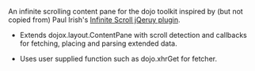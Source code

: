 An infinite scrolling content pane for the dojo toolkit inspired by (but not
copied from) Paul Irish's [Infinite Scroll jQeruy plugin][piis].

* Extends dojox.layout.ContentPane with scroll detection and callbacks for
  fetching, placing and parsing extended data.
* Uses user supplied function such as dojo.xhrGet for fetcher.

  [piis]: https://github.com/paulirish/infinite-scroll
